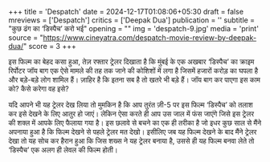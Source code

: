 +++
title = 'Despatch'
date = 2024-12-17T01:08:06+05:30
draft = false
mreviews = ['Despatch']
critics = ['Deepak Dua']
publication = ''
subtitle = "कुछ ढंग का ‘डिस्पैच’ करो भई"
opening = ""
img = 'despatch-9.jpg'
media = 'print'
source = "https://www.cineyatra.com/despatch-movie-review-by-deepak-dua/"
score = 3
+++

इस फिल्म का बेहद कसा हुआ, तेज़ रफ्तार ट्रेलर दिखाता है कि मुंबई के एक अखबार ‘डिस्पैच’ का क्राइम रिर्पोटर जॉय बाग एक ऐसे मामले की तह तक जाने की कोशिशों में लगा है जिसमें हजारों करोड़ का घपला है और बड़े-बड़े लोग शामिल हैं। ज़ाहिर है कि इतना सब है तो खतरे भी बड़े हैं। जॉय बाग कर पाएगा इस काम को? कैसे करेगा वह इसे?

यदि आपने भी यह ट्रेलर देख लिया तो मुमकिन है कि आप तुरंत ज़ी-5 पर इस फिल्म ‘डिस्पैच’ को तलाश कर इसे देखने के लिए आतुर हो जाएं। लेकिन ऐसा करते ही आप उस जाल में फंस जाएंगे जिसे इस ट्रेलर की शक्ल में आपके लिए फैलाया गया है। इस छलावे से बचने का एक ही तरीका है जो इधर कुछ साल से मैंने अपनाया हुआ है कि फिल्म देखने से पहले ट्रेलर मत देखो। इसीलिए जब यह फिल्म देखने के बाद मैंने ट्रेलर देखा तो यह सोच कर हैरान हुआ कि जिस शख्स ने यह ट्रेलर बनाया है, उससे ही यह फिल्म बनवा लेते तो ‘डिस्पैच’ एक अलग ही लेवल की फिल्म होती।
